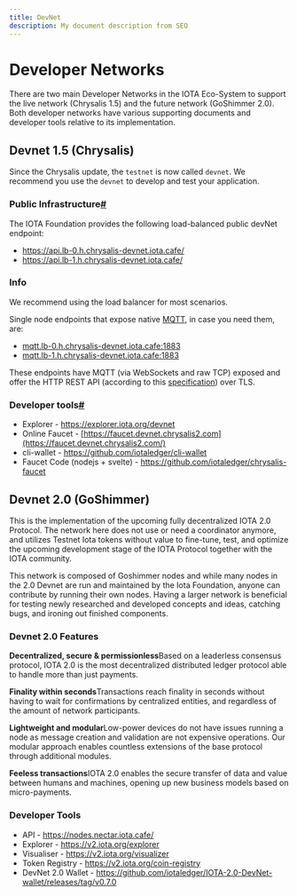 ```yaml
---
title: DevNet
description: My document description from SEO
---
```


# Developer Networks

There are two main Developer Networks in the IOTA Eco-System to support the live network (Chrysalis 1.5) and the future network (GoShimmer 2.0). Both developer networks have various supporting documents and developer tools relative to its implementation.

## Devnet 1.5 (Chrysalis)

Since the Chrysalis update, the `testnet` is now called `devnet`. We recommend you use the `devnet` to develop and test your application.

### Public Infrastructure[#](https://wiki.iota.org/chrysalis-docs/devnet/#public-infrastructure)

The IOTA Foundation provides the following load-balanced public devNet endpoint:

- <https://api.lb-0.h.chrysalis-devnet.iota.cafe/>
- <https://api.lb-1.h.chrysalis-devnet.iota.cafe/>

### Info

We recommend using the load balancer for most scenarios.

Single node endpoints that expose native [MQTT](https://mqtt.org/), in case you need them, are:

- [mqtt.lb-0.h.chrysalis-devnet.iota.cafe:1883](https://wiki.iota.org/chrysalis-docs/mqtt.lb-0.h.chrysalis-devnet.iota.cafe:1883)
- [mqtt.lb-1.h.chrysalis-devnet.iota.cafe:1883](https://wiki.iota.org/chrysalis-docs/mqtt.lb-1.h.chrysalis-devnet.iota.cafe:1883)

These endpoints have MQTT (via WebSockets and raw TCP) exposed and offer the HTTP REST API (according to this [specification](https://editor.swagger.io/?url=https://raw.githubusercontent.com/rufsam/protocol-rfcs/master/text/0026-rest-api/rest-api.yaml)) over TLS.

### Developer tools[#](https://wiki.iota.org/chrysalis-docs/devnet/#developer-tools)

- Explorer - <https://explorer.iota.org/devnet>
- Online Faucet - [https://faucet.devnet.chrysalis2.com](https://faucet.devnet.chrysalis2.com/)
- cli-wallet - <https://github.com/iotaledger/cli-wallet>
- Faucet Code (nodejs + svelte) - <https://github.com/iotaledger/chrysalis-faucet>

## Devnet 2.0 (GoShimmer)

This is the implementation of the upcoming fully decentralized IOTA 2.0 Protocol. The network here does not use or need a coordinator anymore, and utilizes Testnet Iota tokens without value to fine-tune, test, and optimize the upcoming development stage of the IOTA Protocol together with the IOTA community.

This network is composed of Goshimmer nodes and while many nodes in the 2.0 Devnet are run and maintained by the Iota Foundation, anyone can contribute by running their own nodes. Having a larger network is beneficial for testing newly researched and developed concepts and ideas, catching bugs, and ironing out finished components.

### Devnet 2.0 Features

**Decentralized, secure & permissionless**Based on a leaderless consensus protocol, IOTA 2.0 is the most decentralized distributed ledger protocol able to handle more than just payments.

**Finality within seconds**Transactions reach finality in seconds without having to wait for confirmations by centralized entities, and regardless of the amount of network participants.

**Lightweight and modular**Low-power devices do not have issues running a node as message creation and validation are not expensive operations. Our modular approach enables countless extensions of the base protocol through additional modules.

**Feeless transactions**IOTA 2.0 enables the secure transfer of data and value between humans and machines, opening up new business models based on micro-payments.

### Developer Tools

- API - <https://nodes.nectar.iota.cafe/>
- Explorer - <https://v2.iota.org/explorer>
- Visualiser - <https://v2.iota.org/visualizer>
- Token Registry - <https://v2.iota.org/coin-registry>
- DevNet 2.0 Wallet - <https://github.com/iotaledger/IOTA-2.0-DevNet-wallet/releases/tag/v0.7.0>

